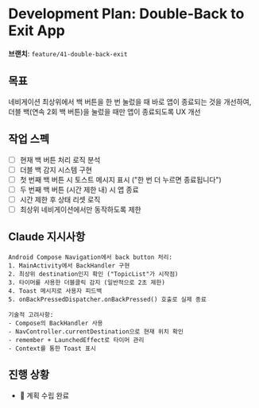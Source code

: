 # Development Plan: Double-Back to Exit App

**브랜치**: `feature/41-double-back-exit`

## 목표
네비게이션 최상위에서 백 버튼을 한 번 눌렀을 때 바로 앱이 종료되는 것을 개선하여, 더블 백(연속 2회 백 버튼)을 눌렀을 때만 앱이 종료되도록 UX 개선

## 작업 스펙
- [ ] 현재 백 버튼 처리 로직 분석
- [ ] 더블 백 감지 시스템 구현
- [ ] 첫 번째 백 버튼 시 토스트 메시지 표시 ("한 번 더 누르면 종료됩니다")
- [ ] 두 번째 백 버튼 (시간 제한 내) 시 앱 종료
- [ ] 시간 제한 후 상태 리셋 로직
- [ ] 최상위 네비게이션에서만 동작하도록 제한

## Claude 지시사항
```
Android Compose Navigation에서 back button 처리:
1. MainActivity에서 BackHandler 구현
2. 최상위 destination인지 확인 ("TopicList"가 시작점)
3. 타이머를 사용한 더블클릭 감지 (일반적으로 2초 제한)
4. Toast 메시지로 사용자 피드백
5. onBackPressedDispatcher.onBackPressed() 호출로 실제 종료

기술적 고려사항:
- Compose의 BackHandler 사용
- NavController.currentDestination으로 현재 위치 확인
- remember + LaunchedEffect로 타이머 관리
- Context를 통한 Toast 표시
```

## 진행 상황
- 🔄 계획 수립 완료